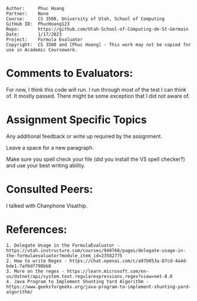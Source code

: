 ```
Author:     Phuc Hoang
Partner:    None
Course:     CS 3500, University of Utah, School of Computing
GitHub ID:  PhucHoang123
Repo:       https://github.com/Utah-School-of-Computing-de-St-Germain 
Date:       1/17/2023
Project:    Formula Evaluator
Copyright:  CS 3500 and [Phuc Hoang] - This work may not be copied for use in Academic Coursework.
```

# Comments to Evaluators:
For now, I think this code will run. I run through most of the test I can think of. It mostly passed.
There might be some exception that I did not aware of.
# Assignment Specific Topics
Any additional feedback or write up required by the assignment.

Leave a space for a new paragraph.

Make sure you spell check your file (did you install the VS spell checker?) and use your best writing ability.

# Consulted Peers:

I talked with Chanphone Visathip. 

# References:

    1. Delegate Usage in the FormulaEvaluator - https://utah.instructure.com/courses/940768/pages/delegate-usage-in-the-formulaevaluator?module_item_id=23582775
    2. How to write Regex - https://chat.openai.com/c/a97b053a-87cd-4a4d-bde1-7af6df798bb8
    3. More on the regex - https://learn.microsoft.com/en-us/dotnet/api/system.text.regularexpressions.regex?view=net-8.0
    4. Java Program to Implement Shunting Yard Algorithm - https://www.geeksforgeeks.org/java-program-to-implement-shunting-yard-algorithm/